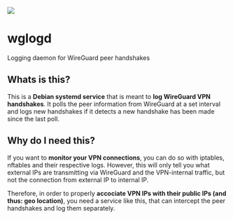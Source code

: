 ![](https://upload.wikimedia.org/wikipedia/commons/thumb/9/98/Logo_of_WireGuard.svg/1757px-Logo_of_WireGuard.svg.png)

# wglogd
Logging daemon for WireGuard peer handshakes

## Whats is this?

This is a **Debian systemd service** that is meant to **log WireGuard VPN handshakes**.
It polls the peer information from WireGuard at a set interval and logs new handshakes
if it detects a new handshake has been made since the last poll.


## Why do I need this?

If you want to **monitor your VPN connections**, you can do so with iptables, nftables
and their respective logs. However, this will only tell you what external IPs are
transmitting via WireGuard and the VPN-internal traffic, but not the connection from
external IP to internal IP.

Therefore, in order to properly **accociate VPN IPs with their public IPs (and thus: geo location)**,
you need a service like this, that can intercept the peer handshakes and log them separately.
